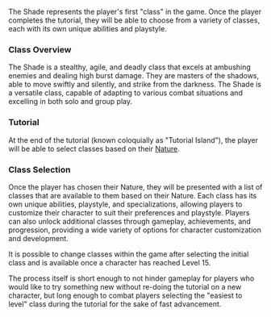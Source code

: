 The Shade represents the player's first "class" in the game. Once the player completes the tutorial, they will be able to choose from a variety of classes, each with its own unique abilities and playstyle.

### Class Overview
The Shade is a stealthy, agile, and deadly class that excels at ambushing enemies and dealing high burst damage. They are masters of the shadows, able to move swiftly and silently, and strike from the darkness. The Shade is a versatile class, capable of adapting to various combat situations and excelling in both solo and group play.


### Tutorial
At the end of the tutorial (known coloquially as "Tutorial Island"), the player will be able to select classes based on their [Nature](../mechanics/nature.md).


### Class Selection
Once the player has chosen their Nature, they will be presented with a list of classes that are available to them based on their Nature. Each class has its own unique abilities, playstyle, and specializations, allowing players to customize their character to suit their preferences and playstyle. Players can also unlock additional classes through gameplay, achievements, and progression, providing a wide variety of options for character customization and development.

It is possible to change classes within the game after selecting the initial class and is available once a character has reached Level 15.

The process itself is short enough to not hinder gameplay for players who would like to try something new without re-doing the tutorial on a new character, but long enough to combat players selecting the "easiest to level" class during the tutorial for the sake of fast advancement.
